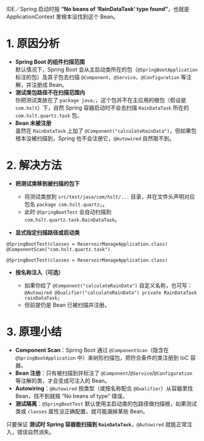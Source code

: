 IDE／Spring 启动时报 **“No beans of ‘RainDataTask’ type found”**，也就是 ApplicationContext 里根本没找到这个 Bean。

# 1. 原因分析

- **Spring Boot 的组件扫描范围**  
    默认情况下，Spring Boot 会从主启动类所在的包（`@SpringBootApplication` 标注的包）及其子包去扫描 `@Component`、`@Service`、`@Configuration` 等注解，并注册成 Bean。
- **测试类包路径不在扫描范围内**  
    你把测试类放在了 `package java;`，这个包并不在主应用的根包（假设是 `com.hslt`）下，自然 Spring 容器启动时不会去扫描 `RainDataTask` 所在的 `com.hslt.quartz.task` 包。
- **Bean 未被注册**  
    虽然在 `RainDataTask` 上加了 `@Component("calculateRainData")`，但如果包根本没被扫描到，Spring 也不会注册它，`@Autowired` 自然取不到。

# 2. 解决方法

- **把测试类移到被扫描的包下**

	- 将测试类放到 `src/test/java/com/hslt/...` 目录，并在文件头声明对应包名 `package com.hslt.quartz;`。
	- 此时 `@SpringBootTest` 会自动扫描到 `com.hslt.quartz.task.RainDataTask`。

- **显式指定扫描路径或启动类**

```
@SpringBootTest(classes = ReservoirManageApplication.class)
@ComponentScan("com.hslt.quartz.task")
```
```
@SpringBootTest(classes = ReservoirManageApplication.class)
```

- **按名称注入（可选）**

    - 如果你给了 `@Component("calculateRainData")` 自定义名称，也可写：
        `@Autowired @Qualifier("calculateRainData") private RainDataTask rainDataTask;`
    - 但前提仍是 Bean 已被扫描并注册。

# 3. 原理小结

- **Component Scan**：Spring Boot 通过 `@ComponentScan`（隐含在 `@SpringBootApplication` 中）来树形扫描包，把符合条件的类注册到 IoC 容器。
- **Bean 注册**：只有被扫描到并标注了 `@Component`/`@Service`/`@Configuration` 等注解的类，才会变成可注入的 Bean。
- **Autowiring**：`@Autowired` 按类型（或按名称配合 `@Qualifier`）从容器里找 Bean，找不到就报 “No beans of type” 错误。
- **测试隔离**：`@SpringBootTest` 默认使用主启动类的包路径做扫描根，如果测试类或 `classes` 属性没正确配置，就可能漏掉某些 Bean。

只要保证 **测试时 Spring 容器能扫描到 `RainDataTask`**，`@Autowired` 就能正常注入，错误自然消失。